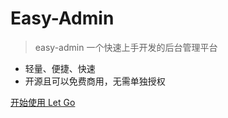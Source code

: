 <!-- _coverpage.md -->

# Easy-Admin

> easy-admin 一个快速上手开发的后台管理平台
- 轻量、便捷、快速
- 开源且可以免费商用，无需单独授权


[开始使用 Let Go](/README.md)
